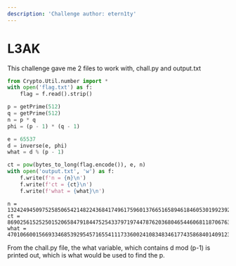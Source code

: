 ```yaml
---
description: 'Challenge author: etern1ty'
---
```


# L3AK

This challenge gave me 2 files to work with, chall.py and output.txt

```python
from Crypto.Util.number import *
with open('flag.txt') as f:
    flag = f.read().strip()

p = getPrime(512)
q = getPrime(512)
n = p * q
phi = (p - 1) * (q - 1)

e = 65537
d = inverse(e, phi)
what = d % (p - 1)

ct = pow(bytes_to_long(flag.encode()), e, n)
with open('output.txt', 'w') as f:
    f.write(f'n = {n}\n')
    f.write(f'ct = {ct}\n')
    f.write(f'what = {what}\n')
```

```
n = 132424945097525850654214822436841749617596013766516589461846053019923921509419349878188173267137393388564369574894943951802964034938666342594121858359017467945336230806773103437033058400722533249173019431218833060574032187854004778243330232248639993250668984287478087484530899867973181768171106834615858816947
ct = 8690256152525015206584791844752543379719744787620368046544606811870676380837374553817755653019413372016870108768104936568432345008226950086769230094097164464486596908050930851678115904352532562944170575365724833300330295692157262447360439786705110831106538310141401194897207768598781335529794463310318530218
what = 4701066001566933468539295457165541117336002410834834617743586840140912396231299819496271034686173752299173098904260222360140687146281504574213995930648721

```

From the chall.py file, the what variable, which contains d mod (p-1) is printed out, which is what would be used to find the p.
